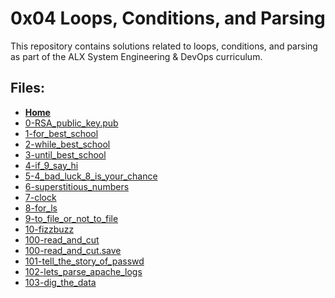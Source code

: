 # 0x04 Loops, Conditions, and Parsing

This repository contains solutions related to loops, conditions, and parsing as part of the ALX System Engineering & DevOps curriculum.

## Files:

- **[Home](https://github.com/Drihmia/alx-system_engineering-devops/blob/master/README.md)**
- [0-RSA_public_key.pub](https://github.com/Drihmia/alx-system_engineering-devops/tree/master/0x04-loops_conditions_and_parsing/0-RSA_public_key.pub)
- [1-for_best_school](https://github.com/Drihmia/alx-system_engineering-devops/tree/master/0x04-loops_conditions_and_parsing/1-for_best_school)
- [2-while_best_school](https://github.com/Drihmia/alx-system_engineering-devops/tree/master/0x04-loops_conditions_and_parsing/2-while_best_school)
- [3-until_best_school](https://github.com/Drihmia/alx-system_engineering-devops/tree/master/0x04-loops_conditions_and_parsing/3-until_best_school)
- [4-if_9_say_hi](https://github.com/Drihmia/alx-system_engineering-devops/tree/master/0x04-loops_conditions_and_parsing/4-if_9_say_hi)
- [5-4_bad_luck_8_is_your_chance](https://github.com/Drihmia/alx-system_engineering-devops/tree/master/0x04-loops_conditions_and_parsing/5-4_bad_luck_8_is_your_chance)
- [6-superstitious_numbers](https://github.com/Drihmia/alx-system_engineering-devops/tree/master/0x04-loops_conditions_and_parsing/6-superstitious_numbers)
- [7-clock](https://github.com/Drihmia/alx-system_engineering-devops/tree/master/0x04-loops_conditions_and_parsing/7-clock)
- [8-for_ls](https://github.com/Drihmia/alx-system_engineering-devops/tree/master/0x04-loops_conditions_and_parsing/8-for_ls)
- [9-to_file_or_not_to_file](https://github.com/Drihmia/alx-system_engineering-devops/tree/master/0x04-loops_conditions_and_parsing/9-to_file_or_not_to_file)
- [10-fizzbuzz](https://github.com/Drihmia/alx-system_engineering-devops/tree/master/0x04-loops_conditions_and_parsing/10-fizzbuzz)
- [100-read_and_cut](https://github.com/Drihmia/alx-system_engineering-devops/tree/master/0x04-loops_conditions_and_parsing/100-read_and_cut)
- [100-read_and_cut.save](https://github.com/Drihmia/alx-system_engineering-devops/tree/master/0x04-loops_conditions_and_parsing/100-read_and_cut.save)
- [101-tell_the_story_of_passwd](https://github.com/Drihmia/alx-system_engineering-devops/tree/master/0x04-loops_conditions_and_parsing/101-tell_the_story_of_passwd)
- [102-lets_parse_apache_logs](https://github.com/Drihmia/alx-system_engineering-devops/tree/master/0x04-loops_conditions_and_parsing/102-lets_parse_apache_logs)
- [103-dig_the_data](https://github.com/Drihmia/alx-system_engineering-devops/tree/master/0x04-loops_conditions_and_parsing/103-dig_the_data)
